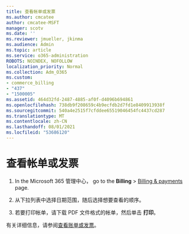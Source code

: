 ```yaml
---
title: 查看帐单或发票
ms.author: cmcatee
author: cmcatee-MSFT
manager: scotv
ms.date: ''
ms.reviewer: jmueller, jkinma
ms.audience: Admin
ms.topic: article
ms.service: o365-administration
ROBOTS: NOINDEX, NOFOLLOW
localization_priority: Normal
ms.collection: Adm_O365
ms.custom:
- commerce_billing
- "437"
- "1500005"
ms.assetid: 464d32fd-2487-4885-af0f-d4096b694861
ms.openlocfilehash: 738db9f208659c4b9ecfdb2d7fd1e8409913938f
ms.sourcegitcommit: 540a4e2515f7cfddee65519046454fc4437cd287
ms.translationtype: MT
ms.contentlocale: zh-CN
ms.lasthandoff: 08/01/2021
ms.locfileid: "53686120"
---
```

# <a name="view-my-bill-or-invoice"></a>查看帐单或发票

1. In the Microsoft 365 管理中心， go to the **Billing** \> [Billing & payments](https://go.microsoft.com/fwlink/p/?linkid=848039) page.

2. 从下拉列表中选择日期范围，随后选择想要查看的顺序。

3. 若要打印帐单，请下载 PDF 文件格式的帐单，然后单击 **打印**。

有关详细信息，请参阅[查看账单或发票](/microsoft-365/commerce/billing-and-payments/view-your-bill-or-invoice)。

